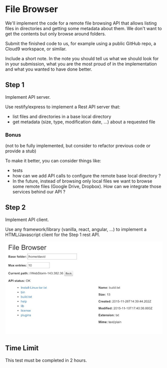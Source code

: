 # File Browser

We'll implement the code for a remote file browsing API that allows listing files
in directories and getting some metadata about them.
We don't want to get the contents but only browse around folders.

Submit the finished code to us, for example using a public GitHub repo, a Cloud9
workspace, or similar.

Include a short note. In the note you should tell us what we should
look for in your submission, what you are the most proud of in the implementation and
what you wanted to have done better.

## Step 1

Implement API server.

Use restify/express to implement a Rest API server that:
 * list files and directories in a base local directory
 * get metadata (size, type, modification date, ...) about a requested file


### Bonus
(not to be fully implemented, but consider to refactor previous code or provide a stub)

To make it better, you can consider things like:
 * tests
 * how can we add API calls to configure the remote base local directory ?
 * In the future, instead of browsing only local files we want to browse some
   remote files (Google Drive, Dropbox). How can we integrate those services
   behind our API ?

## Step 2

Implement API client.

Use any framework/library (vanilla, react, angular, ...) to implement a HTML/Javascript client for the Step 1 rest API.

![example screen shot](/client_example.jpg?raw=true)

## Time Limit

This test must be completed in 2 hours.
